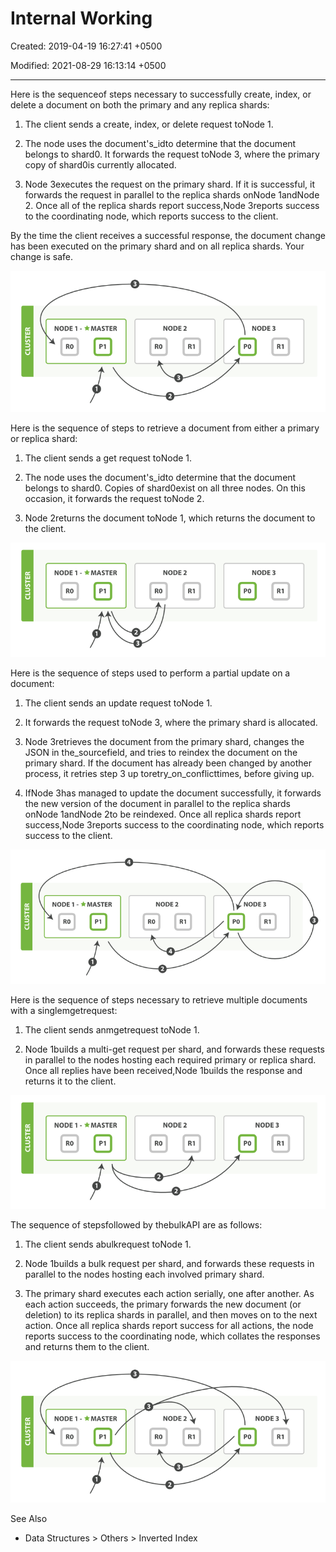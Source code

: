 # Internal Working

Created: 2019-04-19 16:27:41 +0500

Modified: 2021-08-29 16:13:14 +0500

---

Here is the sequenceof steps necessary to successfully create, index, or delete a document on both the primary and any replica shards:

1.  The client sends a create, index, or delete request toNode 1.

2.  The node uses the document's_idto determine that the document belongs to shard0. It forwards the request toNode 3, where the primary copy of shard0is currently allocated.

3.  Node 3executes the request on the primary shard. If it is successful, it forwards the request in parallel to the replica shards onNode 1andNode 2. Once all of the replica shards report success,Node 3reports success to the coordinating node, which reports success to the client.

By the time the client receives a successful response, the document change has been executed on the primary shard and on all replica shards. Your change is safe.

![Creating, indexing or deleting a single document](../../media/Technologies-Elasticsearch-Internal-Working-image1.png)

Here is the sequence of steps to retrieve a document from either a primary or replica shard:

1.  The client sends a get request toNode 1.

2.  The node uses the document's_idto determine that the document belongs to shard0. Copies of shard0exist on all three nodes. On this occasion, it forwards the request toNode 2.

3.  Node 2returns the document toNode 1, which returns the document to the client.

![Retrieving a single document](../../media/Technologies-Elasticsearch-Internal-Working-image2.png)

Here is the sequence of steps used to perform a partial update on a document:

1.  The client sends an update request toNode 1.

2.  It forwards the request toNode 3, where the primary shard is allocated.

3.  Node 3retrieves the document from the primary shard, changes the JSON in the_sourcefield, and tries to reindex the document on the primary shard. If the document has already been changed by another process, it retries step 3 up toretry_on_conflicttimes, before giving up.

4.  IfNode 3has managed to update the document successfully, it forwards the new version of the document in parallel to the replica shards onNode 1andNode 2to be reindexed. Once all replica shards report success,Node 3reports success to the coordinating node, which reports success to the client.

![Partial updates to a document](../../media/Technologies-Elasticsearch-Internal-Working-image3.png)

Here is the sequence of steps necessary to retrieve multiple documents with a singlemgetrequest:

1.  The client sends anmgetrequest toNode 1.

2.  Node 1builds a multi-get request per shard, and forwards these requests in parallel to the nodes hosting each required primary or replica shard. Once all replies have been received,Node 1builds the response and returns it to the client.

![Retrieving multiple documents with mget](../../media/Technologies-Elasticsearch-Internal-Working-image4.png)

The sequence of stepsfollowed by thebulkAPI are as follows:

1.  The client sends abulkrequest toNode 1.

2.  Node 1builds a bulk request per shard, and forwards these requests in parallel to the nodes hosting each involved primary shard.

3.  The primary shard executes each action serially, one after another. As each action succeeds, the primary forwards the new document (or deletion) to its replica shards in parallel, and then moves on to the next action. Once all replica shards report success for all actions, the node reports success to the coordinating node, which collates the responses and returns them to the client.

![Multiple document changes with bulk](../../media/Technologies-Elasticsearch-Internal-Working-image5.png)

See Also
-   Data Structures > Others > Inverted Index



